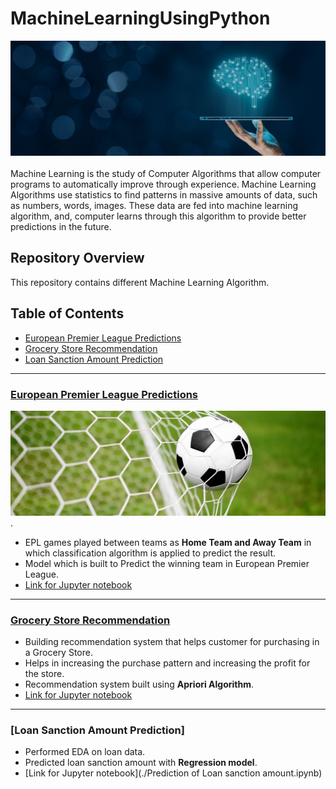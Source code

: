 # MachineLearningUsingPython
![image.jpg](image/ml_top.jpg)<br><br>
Machine Learning is the study of Computer Algorithms that allow computer programs to automatically improve through experience.
Machine Learning Algorithms use statistics to find patterns in massive amounts of data, such as numbers, words, images. 
These data are fed into machine learning algorithm, and, computer learns through this algorithm to provide better predictions in the future.

## Repository Overview
This repository contains different Machine Learning Algorithm.

## Table of Contents
- [European Premier League Predictions](#section1)<br>
- [Grocery Store Recommendation](#section2)<br>
- [Loan Sanction Amount Prediction](#section3)<br>

___
<a id=section1></a>
### [European Premier League Predictions](./European_Premier_League-Predictions)
![image.jpg](image/football.jpeg)<br>.
- EPL games played between teams as __Home Team and Away Team__ in which classification algorithm is applied to predict the result.
- Model which is built to Predict the winning team in European Premier League.
- [Link for Jupyter notebook](./EuropeanPremierLeaguePredictions/EuropeanPremierLeague_Predictions.ipynb)

___
<a id=section2></a>
### [Grocery Store Recommendation](./GroceryStoreRecommendation)

- Building recommendation system that helps customer for purchasing in a Grocery Store.
- Helps in increasing the purchase pattern and increasing the profit for the store.
- Recommendation system built using __Apriori Algorithm__. 
- [Link for Jupyter notebook](./GroceryStoreRecommendation/RecommendationSystem_GroceryStore.ipynb)

___
<a id=section3></a>
### [Loan Sanction Amount Prediction]

- Performed EDA on loan data.
- Predicted loan sanction amount with __Regression model__.
- [Link for Jupyter notebook](./Prediction of Loan sanction amount.ipynb)
